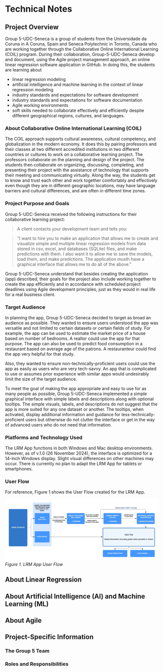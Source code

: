 # Technical Notes
<!--This document contains product development information for stakeholders. Information could include notes about the product design, UX design, software architecture, technical design, source code, quality assurance testing, and APIs.-->

## Project Overview 
Group 5-UDC-Seneca is a group of students from the Universidade da Coruna in A Coruna, Spain and Seneca Polytechnic in Toronto, Canada who are working together through the Collaborative Online International Learning (COIL) program. During their collaboration, Group-5-UDC-Seneca develop and document, using the Agile project management approach, an online linear regression software application in GitHub. In doing this, the students are learning about
- linear regression modeling
- artificial intelligence and machine learning in the context of linear regression modeling
- industry standards and expectations for software development
- industry standards and expectations for software documentation
- Agile working environments
- soft skills needed to collaborate effectively and efficiently despite different geographical regions, cultures, and languages.  

### About Collaborative Online International Learning (COIL)
The COIL approach supports cultural awareness, cultural competency, and globalization in the modern economy. It does this by pairing professors and their classes at two different accredited institutions in two different countries or cultures to work on a collaborative learning project. The professors collaborate on the planning and design of the project. The students then collaborate on organizing, discussing, completing, and presenting their project with the assistance of technology that supports their meeting and communicating virtually. Along the way, the students get to know and trust each other and work together comfortably and effectively even though they are in different geographic locations, may have language barriers and cultural differences, and are often in different time zones. 

### Project Purpose and Goals
Group 5-UDC-Seneca received the following instructions for their collaborative learning project:

> A client contacts your development team and tells you:

> "I want to hire you to make an application that allows me to create and visualize simple and multiple linear regression models from data stored in csv, excel, and databases (SQLite) files, and make predictions with them. I also want it to allow me to save the models, load them, and make predictions. The application musth have a graphical interface that allows me to do all of the above."

Group 5-UDC-Seneca understand that besides creating the application (app) described, their goals for the project also include working together to create the app efficiently and in accordance with scheduled project deadlines using Agile development principles, just as they would in real life for a real business client.

### Target Audience
In planning the app, Group 5-UDC-Seneca decided to target as broad an audience as possible. They wanted to ensure users understood the app was versatile and not limited to certain datasets or certain fields of study. For example, the app can be used to estimate the market price of a house based on number of bedrooms. A realtor could use the app for that purpose. The app can also be used to predict food consumption in a restaurant based on average age of the patrons. A restauranteur could find the app very helpful for that study. 

Also, they wanted to ensure non-technically-proficient users could use the app as easily as users who are very tech-savvy. An app that is complicated to use or assumes prior experience with similar apps would undesirably limit the size of the target audience. 

To meet the goal of making the app appropriate and easy to use for as many people as possible, Group 5-UDC-Seneca implemented a simple graphical interface with simple labels and descriptions along with optional tooltips. The simple visuals, labels, and descriptions do not suggest that the app is more suited for any one dataset or another. The tooltips, when activated, display additional information and guidance for less-technically-proficient users but otherwise do not clutter the interface or get in the way of advanced users who do not need that information. 

### Platforms and Technology Used
The LRM App functions in both Windows and Mac desktop environments. However, as of v.1.0 (26 November 2024), the interface is optimized for a 14-inch Windows display. Slight visual differences on other machines may occur. There is currently no plan to adapt the LRM App for tablets or smartphones. 

### User Flow
For reference, Figure 1 shows the User Flow created for the LRM App.

![Screenshot of LRM App User Flow diagram](/images/process.jpg)
*Figure 1. LRM App User Flow*

## About Linear Regression

## About Artificial Intelligence (AI) and Machine Learning (ML)

## About Agile


## Project-Specific Information

### The Group 5 Team

### Roles and Responsibilities

## 
